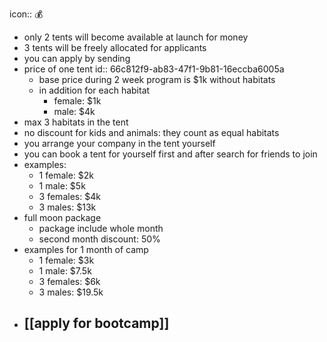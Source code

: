 icon:: 💰

- only 2 tents will become available at launch for money
- 3 tents will be freely allocated for applicants
- you can apply by sending
- price of one tent
  id:: 66c812f9-ab83-47f1-9b81-16eccba6005a
	- base price during 2 week program is $1k without habitats
	- in addition for each habitat
		- female: $1k
		- male: $4k
- max 3 habitats in the tent
- no discount for kids and animals: they count as equal habitats
- you arrange your company in the tent yourself
- you can book a tent for yourself first and after search for friends to join
- examples:
	- 1 female: $2k
	- 1 male: $5k
	- 3 females: $4k
	- 3 males: $13k
- full moon package
	- package include whole month
	- second month discount: 50%
- examples for 1 month of camp
	- 1 female: $3k
	- 1 male: $7.5k
	- 3 females: $6k
	- 3 males: $19.5k
- ## [[apply for bootcamp]]
